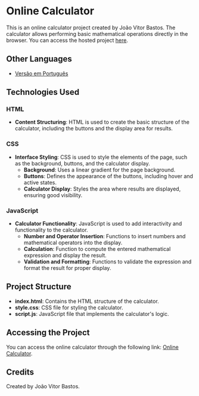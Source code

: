 # Online Calculator

This is an online calculator project created by João Vitor Bastos. The calculator allows performing basic mathematical operations directly in the browser. You can access the hosted project [here](https://bastosjoaovitor.github.io/Calculadora-em-JS/Pages/index.html).

## Other Languages

- [Versão em Português](README_pt-BR.md)

## Technologies Used

### HTML
- **Content Structuring**: HTML is used to create the basic structure of the calculator, including the buttons and the display area for results.

### CSS
- **Interface Styling**: CSS is used to style the elements of the page, such as the background, buttons, and the calculator display.
  - **Background**: Uses a linear gradient for the page background.
  - **Buttons**: Defines the appearance of the buttons, including hover and active states.
  - **Calculator Display**: Styles the area where results are displayed, ensuring good visibility.

### JavaScript
- **Calculator Functionality**: JavaScript is used to add interactivity and functionality to the calculator.
  - **Number and Operator Insertion**: Functions to insert numbers and mathematical operators into the display.
  - **Calculation**: Function to compute the entered mathematical expression and display the result.
  - **Validation and Formatting**: Functions to validate the expression and format the result for proper display.

## Project Structure

- **index.html**: Contains the HTML structure of the calculator.
- **style.css**: CSS file for styling the calculator.
- **script.js**: JavaScript file that implements the calculator's logic.

## Accessing the Project

You can access the online calculator through the following link: [Online Calculator](https://bastosjoaovitor.github.io/Calculadora-em-JS/Pages/index.html).

## Credits

Created by João Vitor Bastos.